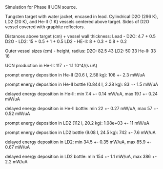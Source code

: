 Simulation for Phase II UCN source.

Tungsten target with water jacket, encased in lead.
Cylindrical D2O (296 K), LD2 (20 K), and He-II (1 K) vessels centered above target.
Sides of D2O vessel covered with graphite reflectors.

Distances above target (cm) + vessel wall thickness:
Lead - D2O: 4.7 + 0.5
D2O - LD2: 15 + 0.5 + 1 + 0.5
LD2 - HE-II: 8 + 0.3 + 0.8 + 0.2

Outer vessel sizes (cm) - height, radius:
D2O: 82.5 43
LD2: 50 33
He-II: 33 16

UCN production in He-II:
117 +- 1.1 10^4/(s uA)

prompt energy deposition in He-II (20.6 l, 2.58 kg):
108 +- 2.3 mW/uA

prompt energy deposition in He-II bottle (0.844 l, 2.28 kg):
83 +- 1.5 mW/uA

delayed energy deposition in He-II:
min 7.4 +- 0.14 mW/uA, max 19.1 +- 0.24 mW/uA

delayed energy deposition in He-II bottle:
min 22 +- 0.27 mW/uA, max 57 +- 0.52 mW/uA

prompt energy deposition in LD2 (112 l, 20.2 kg):
1.08e+03 +- 11 mW/uA

prompt energy deposition in LD2 bottle (9.08 l, 24.5 kg):
742 +- 7.6 mW/uA

delayed energy deposition in LD2:
min 34.5 +- 0.35 mW/uA, max 85.9 +- 0.67 mW/uA

delayed energy deposition in LD2 bottle:
min 154 +- 1.1 mW/uA, max 386 +- 2.2 mW/uA

